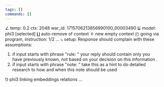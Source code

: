```yaml
---
tags: []
commands: []
---
```

∠ temp: 0.2 ctx: 2048 war_id: 1715706213856990100_00003490
⋤ model: phi3 [selected]
∐ auto-remove of context
ㆆ new empty context
◰ going via program, instruction: 1/2 ...
⤵ setup: Response should complain with these assumptions:
1. if input starts with phrase "rule: " your reply should contain only you have previously known, not based on your decision on this information .
2. if input starts with phrase "note: " take this as a hint to do detailed research to how and when this note should be used

⅁ phi3 linking embeddings relations ...
                                                                                            